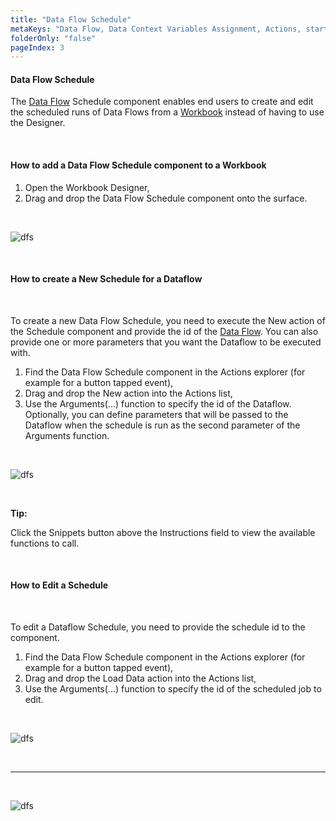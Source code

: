```yaml
---
title: "Data Flow Schedule"
metaKeys: "Data Flow, Data Context Variables Assignment, Actions, start, stop, events, completed, executing, parameterized execution, "
folderOnly: "false"
pageIndex: 3
---
```


#### Data Flow Schedule

The [Data Flow](../../dataflows/index.md) Schedule component enables end users to create and edit the scheduled runs of Data Flows from a [Workbook](../../workbooks.md) instead of having to use the Designer.

<br/>

#### How to add a Data Flow Schedule component to a Workbook
1. Open the Workbook Designer,
2. Drag and drop the Data Flow Schedule component onto the surface.

<br/>

![dfs](https://profitbasedocs.blob.core.windows.net/images/dfs1.png)

<br/>

#### How to create a New Schedule for a Dataflow
<br/>

To create a new Data Flow Schedule, you need to execute the New action of the Schedule component and provide the id of the [Data Flow](../../dataflows/index.md). You can also provide one or more parameters that you want the Dataflow to be executed with.

1. Find the Data Flow Schedule component in the Actions explorer (for example for a button tapped event), 
2. Drag and drop the New action into the Actions list,
3. Use the Arguments(...) function to specify the id of the Dataflow. Optionally, you can define parameters that will be passed to the Dataflow when the schedule is run as the second parameter of the Arguments function.

<br/>

![dfs](https://profitbasedocs.blob.core.windows.net/images/dfs2.png)

<br/>

**Tip:** 

Click the Snippets button above the Instructions field to view the available functions to call.

<br/>

#### How to Edit a Schedule
<br/>

To edit a Dataflow Schedule, you need to provide the schedule id to the component.

1. Find the Data Flow Schedule component in the Actions explorer (for example for a button tapped event), 
2. Drag and drop the Load Data action into the Actions list,
3. Use the Arguments(...) function to specify the id of the scheduled job to edit.

<br/>

![dfs](https://profitbasedocs.blob.core.windows.net/images/dfs3.png)

<br/>

---

<br/>

![dfs](https://profitbasedocs.blob.core.windows.net/images/dfs4.png)

<br/>